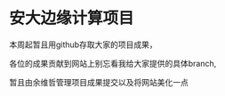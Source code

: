 

</head>

<body>
<h1>安大边缘计算项目</h1>
 <p>本周起暂且用github存取大家的项目成果，</p>
<p>各位的成果贡献到网站上别忘看我给大家提供的具体branch,</p>
	<p>暂且由余维哲管理项目成果提交以及将网站美化一点</p>
</body>
</html>
